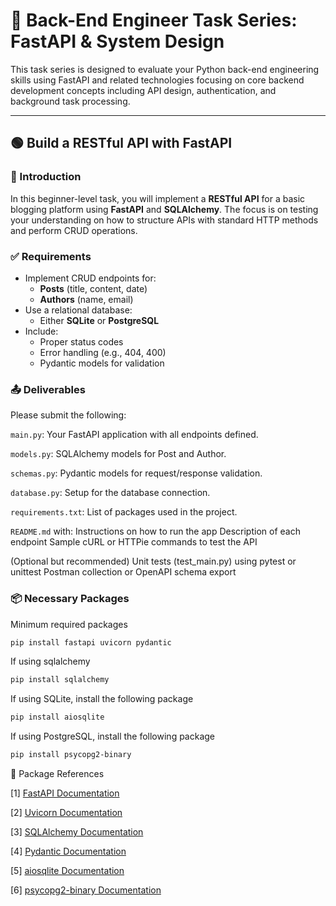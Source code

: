 # 🧩 Back-End Engineer Task Series: FastAPI & System Design

This task series is designed to evaluate your Python back-end engineering skills using FastAPI and related technologies focusing on core backend development concepts including API design, authentication, and background task processing.

---

## 🟢 Build a RESTful API with FastAPI

### 📝 Introduction

In this beginner-level task, you will implement a **RESTful API** for a basic blogging platform using **FastAPI** and **SQLAlchemy**. The focus is on testing your understanding on how to structure APIs with standard HTTP methods and perform CRUD operations.

### ✅ Requirements

- Implement CRUD endpoints for:
  - **Posts** (title, content, date)
  - **Authors** (name, email)
- Use a relational database:
  - Either **SQLite** or **PostgreSQL**
- Include:
  - Proper status codes
  - Error handling (e.g., 404, 400)
  - Pydantic models for validation

### 📤 Deliverables

Please submit the following:

<code>main.py</code>: Your FastAPI application with all endpoints defined.

<code>models.py</code>: SQLAlchemy models for Post and Author.

<code>schemas.py</code>: Pydantic models for request/response validation.

<code>database.py</code>: Setup for the database connection.

<code>requirements.txt</code>: List of packages used in the project.

<code>README.md</code> with:
Instructions on how to run the app
Description of each endpoint
Sample cURL or HTTPie commands to test the API

(Optional but recommended)
Unit tests (test_main.py) using pytest or unittest
Postman collection or OpenAPI schema export

### 📦 Necessary Packages

Minimum required packages

```bash
pip install fastapi uvicorn pydantic
```

If using sqlalchemy

```bash
pip install sqlalchemy
```

If using SQLite, install the following package

```bash
pip install aiosqlite
```

If using PostgreSQL, install the following package

```bash
pip install psycopg2-binary
```

🔗 Package References

[1] [FastAPI Documentation](https://fastapi.tiangolo.com/)

[2] [Uvicorn Documentation](https://www.uvicorn.org/)

[3] [SQLAlchemy Documentation](https://docs.sqlalchemy.org/)

[4] [Pydantic Documentation](https://docs.pydantic.dev/)

[5] [aiosqlite Documentation](https://aiosqlite.omnilib.dev/)

[6] [psycopg2-binary Documentation](https://www.psycopg.org/docs/)
